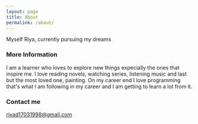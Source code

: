 ```yaml
---
layout: page
title: About
permalink: /about/
---
```


Myself Riya, currently pursuing my dreams

### More Information

I am a learner who loves to explore new things expecially the ones that inspire me. I love reading novels, watching series, listening music and last but the most loved one, painting. On my career end I love programming that's what I am following in my career and I am getting to learn a lot from it.

### Contact me

[riyad17031998@gmail.com](mailto:email@domain.com)
